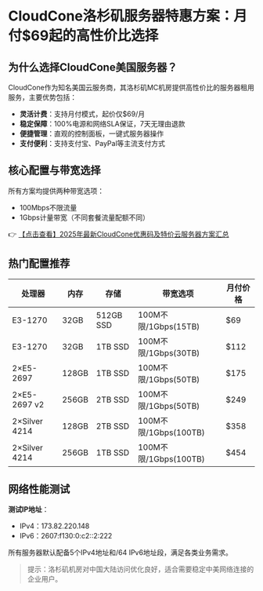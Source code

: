 # CloudCone洛杉矶服务器特惠方案：月付$69起的高性价比选择

## 为什么选择CloudCone美国服务器？

CloudCone作为知名美国云服务商，其洛杉矶MC机房提供高性价比的服务器租用服务，主要优势包括：

- **灵活计费**：支持月付模式，起价仅$69/月
- **稳定保障**：100%电源和网络SLA保证，7天无理由退款
- **便捷管理**：直观的控制面板，一键式服务器操作
- **支付便利**：支持支付宝、PayPal等主流支付方式

## 核心配置与带宽选择

所有方案均提供两种带宽选项：
- 100Mbps不限流量
- 1Gbps计量带宽（不同套餐流量配额不同）

👉 [【点击查看】2025年最新CloudCone优惠码及特价云服务器方案汇总](https://bit.ly/Cloudcone)

## 热门配置推荐

| 处理器          | 内存   | 存储      | 带宽选项                     | 月付价格 |
|-----------------|--------|-----------|------------------------------|----------|
| E3-1270         | 32GB   | 512GB SSD | 100M不限/1Gbps(15TB)         | $69      |
| E3-1270         | 32GB   | 1TB SSD   | 100M不限/1Gbps(30TB)         | $112     |
| 2×E5-2697       | 128GB  | 1TB SSD   | 100M不限/1Gbps(50TB)         | $175     |
| 2×E5-2697 v2    | 256GB  | 2TB SSD   | 100M不限/1Gbps(50TB)         | $249     |
| 2×Silver 4214   | 128GB  | 2TB SSD   | 100M不限/1Gbps(100TB)        | $358     |
| 2×Silver 4214   | 256GB  | 1TB SSD   | 100M不限/1Gbps(100TB)        | $454     |

## 网络性能测试

**测试IP地址**：
- IPv4：173.82.220.148
- IPv6：2607:f130:0:c2::2:222

所有服务器默认配备5个IPv4地址和/64 IPv6地址段，满足各类业务需求。

> 提示：洛杉矶机房对中国大陆访问优化良好，适合需要稳定中美网络连接的企业用户。